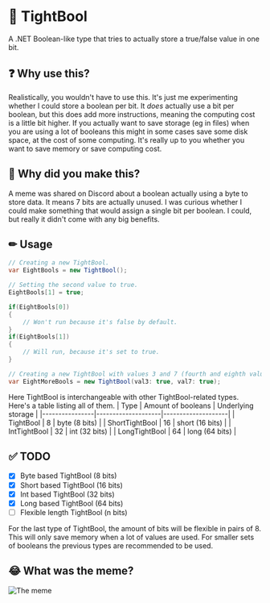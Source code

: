 # 🚀 TightBool
A .NET Boolean-like type that tries to actually store a true/false value in one bit.

## ❓ Why use this?
Realistically, you wouldn't have to use this. It's just me experimenting whether I could store a boolean per bit. It _does_ actually use a bit per boolean, but this does add more instructions, meaning the computing cost is a little bit higher. If you actually want to save storage (eg in files) when you are using a lot of booleans this might in some cases save some disk space, at the cost of some computing. It's really up to you whether you want to save memory or save computing cost.

## 🤔 Why did you make this?
A meme was shared on Discord about a boolean actually using a byte to store data. It means 7 bits are actually unused. I was curious whether I could make something that would assign a single bit per boolean. I could, but really it didn't come with any big benefits.

## ✏ Usage
```cs
// Creating a new TightBool.
var EightBools = new TightBool();

// Setting the second value to true.
EightBools[1] = true;

if(EightBools[0])
{
	// Won't run because it's false by default.
}
if(EightBools[1])
{
	// Will run, because it's set to true.
}

// Creating a new TightBool with values 3 and 7 (fourth and eighth values) to be true.
var EightMoreBools = new TightBool(val3: true, val7: true);
```

Here TightBool is interchangeable with other TightBool-related types. Here's a table listing all of them.
| Type           | Amount of booleans | Underlying storage |
|----------------|--------------------|--------------------|
| TightBool      | 8                  | byte (8 bits)      |
| ShortTightBool | 16                 | short (16 bits)    |
| IntTightBool   | 32                 | int (32 bits)      |
| LongTightBool  | 64                 | long (64 bits)     |

## ✅ TODO
- [x] Byte based TightBool (8 bits)
- [x] Short based TightBool (16 bits)
- [x] Int based TightBool (32 bits)
- [x] Long based TightBool (64 bits)
- [ ] Flexible length TightBool (n bits)

For the last type of TightBool, the amount of bits will be flexible in pairs of 8. This will only save memory when a lot of values are used. For smaller sets of booleans the previous types are recommended to be used.

## 😂 What was the meme?
![The meme](https://i.redd.it/8ceh0d66fdz51.jpg)
